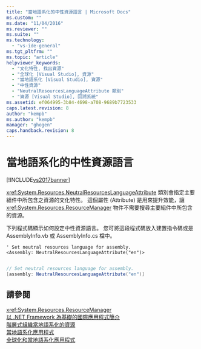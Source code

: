 ```yaml
---
title: "當地語系化的中性資源語言 | Microsoft Docs"
ms.custom: ""
ms.date: "11/04/2016"
ms.reviewer: ""
ms.suite: ""
ms.technology: 
  - "vs-ide-general"
ms.tgt_pltfrm: ""
ms.topic: "article"
helpviewer_keywords: 
  - "文化特性, 找出資源"
  - "全球化 [Visual Studio], 資源"
  - "當地語系化 [Visual Studio], 資源"
  - "中性資源"
  - "NeutralResourcesLanguageAttribute 類別"
  - "資源 [Visual Studio], 回溯系統"
ms.assetid: ef064995-3b84-4698-a708-9689b7723533
caps.latest.revision: 8
author: "kempb"
ms.author: "kempb"
manager: "ghogen"
caps.handback.revision: 8
---
```

# 當地語系化的中性資源語言
[!INCLUDE[vs2017banner](../code-quality/includes/vs2017banner.md)]

<xref:System.Resources.NeutralResourcesLanguageAttribute> 類別會指定主要組件中所包含之資源的文化特性。  這個屬性 \(Attribute\) 是用來提升效能，讓 <xref:System.Resources.ResourceManager> 物件不需要搜尋主要組件中所包含的資源。  
  
 下列程式碼顯示如何設定中性資源語言。  您可將這段程式碼放入建置指令碼或是 AssemblyInfo.vb 或 AssemblyInfo.cs 檔中。  
  
```vb#  
' Set neutral resources language for assembly.  
<Assembly: NeutralResourcesLanguageAttribute("en")>  
  
```  
  
```c#  
// Set neutral resources language for assembly.  
[assembly: NeutralResourcesLanguageAttribute("en")]  
```  
  
## 請參閱  
 <xref:System.Resources.ResourceManager>   
 [以 .NET Framework 為基礎的國際應用程式簡介](../ide/introduction-to-international-applications-based-on-the-dotnet-framework.md)   
 [階層式組織當地語系化的資源](../ide/hierarchical-organization-of-resources-for-localization.md)   
 [當地語系化應用程式](../ide/localizing-applications.md)   
 [全球化和當地語系化應用程式](../ide/globalizing-and-localizing-applications.md)